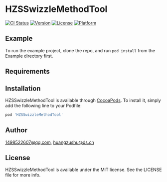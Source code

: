 # HZSSwizzleMethodTool

[![CI Status](https://img.shields.io/travis/1498522607@qq.com/HZSSwizzleMethodTool.svg?style=flat)](https://travis-ci.org/1498522607@qq.com/HZSSwizzleMethodTool)
[![Version](https://img.shields.io/cocoapods/v/HZSSwizzleMethodTool.svg?style=flat)](https://cocoapods.org/pods/HZSSwizzleMethodTool)
[![License](https://img.shields.io/cocoapods/l/HZSSwizzleMethodTool.svg?style=flat)](https://cocoapods.org/pods/HZSSwizzleMethodTool)
[![Platform](https://img.shields.io/cocoapods/p/HZSSwizzleMethodTool.svg?style=flat)](https://cocoapods.org/pods/HZSSwizzleMethodTool)

## Example

To run the example project, clone the repo, and run `pod install` from the Example directory first.

## Requirements

## Installation

HZSSwizzleMethodTool is available through [CocoaPods](https://cocoapods.org). To install
it, simply add the following line to your Podfile:

```ruby
pod 'HZSSwizzleMethodTool'
```

## Author

1498522607@qq.com, huangzushu@ds.cn

## License

HZSSwizzleMethodTool is available under the MIT license. See the LICENSE file for more info.
